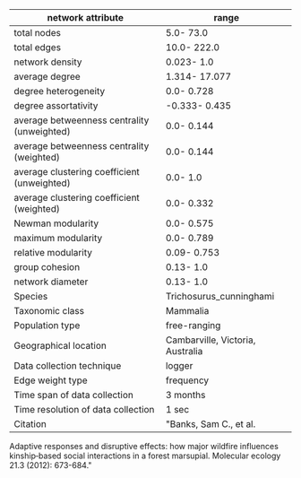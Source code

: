 network attribute|range
---|---
total nodes|5.0- 73.0
total edges|10.0- 222.0
network density|0.023- 1.0
average degree|1.314- 17.077
degree heterogeneity|0.0- 0.728
degree assortativity|-0.333- 0.435
average betweenness centrality (unweighted)|0.0- 0.144
average betweenness centrality (weighted)|0.0- 0.144
average clustering coefficient (unweighted)|0.0- 1.0
average clustering coefficient (weighted)|0.0- 0.332
Newman modularity|0.0- 0.575
maximum modularity|0.0- 0.789
relative modularity|0.09- 0.753
group cohesion|0.13- 1.0
network diameter|0.13- 1.0
Species|Trichosurus_cunninghami
Taxonomic class|Mammalia
Population type|free-ranging
Geographical location|Cambarville, Victoria, Australia
Data collection technique|logger
Edge weight type|frequency
Time span of data collection|3 months
Time resolution of data collection|1 sec
Citation|"Banks, Sam C., et al. 
Adaptive responses and disruptive effects: how major wildfire influences kinship‐based social interactions in a forest marsupial.
 Molecular ecology 21.3 (2012): 673-684."
